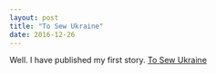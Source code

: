```yaml
---
layout: post
title: "To Sew Ukraine"
date: 2016-12-26
---
```


Well. I have published my first story. 
<a href="https://medium.com/@AlexYaroshchuk/to-sew-ukraine-ccb3073aa7a4">To Sew Ukraine</a>

